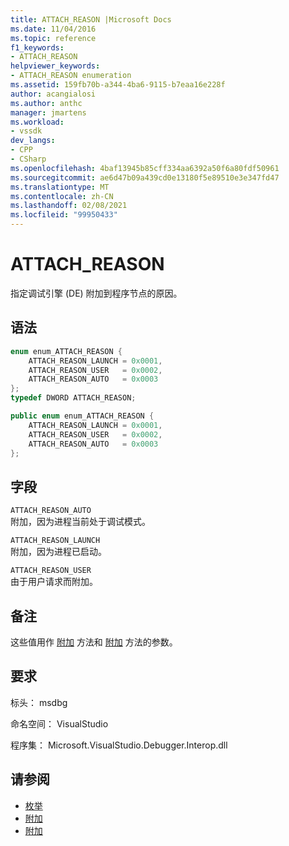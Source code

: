 ```yaml
---
title: ATTACH_REASON |Microsoft Docs
ms.date: 11/04/2016
ms.topic: reference
f1_keywords:
- ATTACH_REASON
helpviewer_keywords:
- ATTACH_REASON enumeration
ms.assetid: 159fb70b-a344-4ba6-9115-b7eaa16e228f
author: acangialosi
ms.author: anthc
manager: jmartens
ms.workload:
- vssdk
dev_langs:
- CPP
- CSharp
ms.openlocfilehash: 4baf13945b85cff334aa6392a50f6a80fdf50961
ms.sourcegitcommit: ae6d47b09a439cd0e13180f5e89510e3e347fd47
ms.translationtype: MT
ms.contentlocale: zh-CN
ms.lasthandoff: 02/08/2021
ms.locfileid: "99950433"
---
```

# <a name="attach_reason"></a>ATTACH_REASON
指定调试引擎 (DE) 附加到程序节点的原因。

## <a name="syntax"></a>语法

```cpp
enum enum_ATTACH_REASON {
    ATTACH_REASON_LAUNCH = 0x0001,
    ATTACH_REASON_USER   = 0x0002,
    ATTACH_REASON_AUTO   = 0x0003
};
typedef DWORD ATTACH_REASON;
```

```csharp
public enum enum_ATTACH_REASON {
    ATTACH_REASON_LAUNCH = 0x0001,
    ATTACH_REASON_USER   = 0x0002,
    ATTACH_REASON_AUTO   = 0x0003
};
```

## <a name="fields"></a>字段
`ATTACH_REASON_AUTO`\
附加，因为进程当前处于调试模式。

`ATTACH_REASON_LAUNCH`\
附加，因为进程已启动。

`ATTACH_REASON_USER`\
由于用户请求而附加。

## <a name="remarks"></a>备注
这些值用作 [附加](../../../extensibility/debugger/reference/idebugengine2-attach.md) 方法和 [附加](../../../extensibility/debugger/reference/idebugprogramex2-attach.md) 方法的参数。

## <a name="requirements"></a>要求
标头： msdbg

命名空间： VisualStudio

程序集： Microsoft.VisualStudio.Debugger.Interop.dll

## <a name="see-also"></a>请参阅
- [枚举](../../../extensibility/debugger/reference/enumerations-visual-studio-debugging.md)
- [附加](../../../extensibility/debugger/reference/idebugengine2-attach.md)
- [附加](../../../extensibility/debugger/reference/idebugprogramex2-attach.md)
